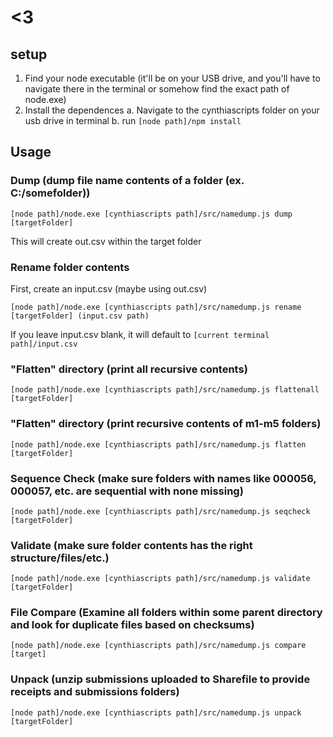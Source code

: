 # <3

## setup

1. Find your node executable (it'll be on your USB drive, and you'll have to navigate there in the terminal or somehow find the exact path of node.exe)
2. Install the dependences
  a. Navigate to the cynthiascripts folder on your usb drive in terminal
  b. run `[node path]/npm install`

## Usage

### Dump (dump file name contents of a folder (ex. C:/somefolder))

`[node path]/node.exe [cynthiascripts path]/src/namedump.js dump [targetFolder]`

This will create out.csv within the target folder

### Rename folder contents

First, create an input.csv (maybe using out.csv)

`[node path]/node.exe [cynthiascripts path]/src/namedump.js rename [targetFolder] (input.csv path)` 

If you leave input.csv blank, it will default to `[current terminal path]/input.csv`

### "Flatten" directory (print all recursive contents)

`[node path]/node.exe [cynthiascripts path]/src/namedump.js flattenall [targetFolder]` 

### "Flatten" directory (print recursive contents of m1-m5 folders)

`[node path]/node.exe [cynthiascripts path]/src/namedump.js flatten [targetFolder]` 

### Sequence Check (make sure folders with names like 000056, 000057, etc. are sequential with none missing)

`[node path]/node.exe [cynthiascripts path]/src/namedump.js seqcheck [targetFolder]` 

### Validate (make sure folder contents has the right structure/files/etc.)

`[node path]/node.exe [cynthiascripts path]/src/namedump.js validate [targetFolder]` 

### File Compare (Examine all folders within some parent directory and look for duplicate files based on checksums)

`[node path]/node.exe [cynthiascripts path]/src/namedump.js compare [target]` 

### Unpack (unzip submissions uploaded to Sharefile to provide receipts and submissions folders)

`[node path]/node.exe [cynthiascripts path]/src/namedump.js unpack [targetFolder]` 

